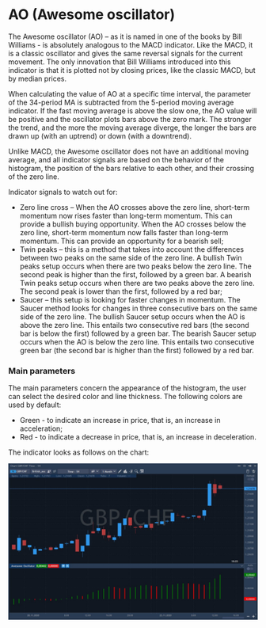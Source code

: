 # AO \(Awesome oscillator\)

The Awesome oscillator \(AO\) – as it is named in one of the books by Bill Williams - is absolutely analogous to the MACD indicator. Like the MACD, it is a classic oscillator and gives the same reversal signals for the current movement. The only innovation that Bill Williams introduced into this indicator is that it is plotted not by closing prices, like the classic MACD, but by median prices.

When calculating the value of AO at a specific time interval, the parameter of the 34-period MA is subtracted from the 5-period moving average indicator. If the fast moving average is above the slow one, the AO value will be positive and the oscillator plots bars above the zero mark. The stronger the trend, and the more the moving average diverge, the longer the bars are drawn up \(with an uptrend\) or down \(with a downtrend\).

Unlike MACD, the Awesome oscillator does not have an additional moving average, and all indicator signals are based on the behavior of the histogram, the position of the bars relative to each other, and their crossing of the zero line.

Indicator signals to watch out for:

* Zero line cross – When the AO crosses above the zero line, short-term momentum now rises faster than long-term momentum. This can provide a bullish buying opportunity. When the AO crosses below the zero line, short-term momentum now falls faster than long-term momentum. This can provide an opportunity for a bearish sell;
* Twin peaks – this is a method that takes into account the differences between two peaks on the same side of the zero line. A bullish Twin peaks setup occurs when there are two peaks below the zero line. The second peak is higher than the first, followed by a green bar. A bearish Twin peaks setup occurs when there are two peaks above the zero line. The second peak is lower than the first, followed by a red bar;
* Saucer – this setup is looking for faster changes in momentum. The Saucer method looks for changes in three consecutive bars on the same side of the zero line. The bullish Saucer setup occurs when the AO is above the zero line. This entails two consecutive red bars \(the second bar is below the first\) followed by a green bar. The bearish Saucer setup occurs when the AO is below the zero line. This entails two consecutive green bar \(the second bar is higher than the first\) followed by a red bar.

### Main parameters

The main parameters concern the appearance of the histogram, the user can select the desired color and line thickness. The following colors are used by default:

* Green - to indicate an increase in price, that is, an increase in acceleration;
* Red - to indicate a decrease in price, that is, an increase in deceleration.

The indicator looks as follows on the chart:

![](../../../../.gitbook/assets/screenshot_1%20%2829%29.jpg)


